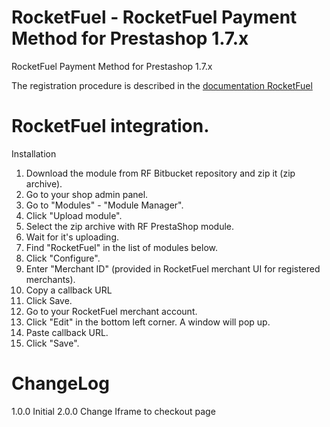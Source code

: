 # RocketFuel - RocketFuel Payment Method for Prestashop 1.7.x
RocketFuel Payment Method for Prestashop 1.7.x

The registration procedure is described in the [documentation RocketFuel](https://dev.rocketdemo.net/help)

# RocketFuel integration.

Installation

1. Download the module from RF Bitbucket repository and zip it (zip archive).
2. Go to your shop admin panel.
3. Go to "Modules" - "Module Manager".
4. Click "Upload module".
5. Select the zip archive with RF PrestaShop module.
6. Wait for it's uploading.
7. Find "RocketFuel" in the list of modules below.
8.  Click "Configure".
9. Enter "Merchant ID" (provided in RocketFuel merchant UI for registered merchants).
10. Copy a callback URL
11. Click Save.
12. Go to your RocketFuel merchant account.
13. Click "Edit" in the bottom left corner. A window will pop up.
14. Paste callback URL.
15. Click "Save".

# ChangeLog
1.0.0 Initial
2.0.0 Change Iframe to checkout page
